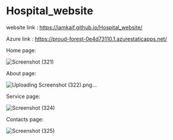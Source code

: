 # Hospital_website

website link : https://iamkaif.github.io/Hospital_website/

Azure link : https://proud-forest-0e4d73110.1.azurestaticapps.net/


Home page:

![Screenshot (321)](https://user-images.githubusercontent.com/104121811/181837309-c9cf7b11-ee20-41f9-ac35-3635c8b2ca36.png)

About page:

![Uploading Screenshot (322).png…]()

Service page:

![Screenshot (324)](https://user-images.githubusercontent.com/104121811/181837403-3eb8af61-ef97-4d20-9090-db82b198fc15.png)

Contacts page:

![Screenshot (325)](https://user-images.githubusercontent.com/104121811/181837431-b8c73ba8-ac34-4ccf-a71f-a3586856b543.png)
